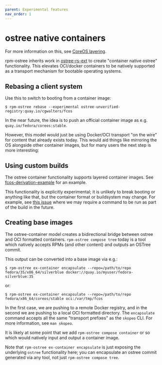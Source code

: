 ```yaml
---
parent: Experimental features
nav_order: 1
---
```


# ostree native containers

For more information on this, see [CoreOS layering](https://github.com/coreos/enhancements/pull/7).

rpm-ostree inherits work in [ostree-rs-ext](https://github.com/ostreedev/ostree-rs-ext/) to
create "container native ostree" functionality.  This elevates OCI/docker containers to
be natively supported as a transport mechanism for bootable operating systems.

## Rebasing a client system

Use this to switch to booting from a container image:

```
$ rpm-ostree rebase --experimental ostree-unverified-registry:quay.io/cgwalters/fcos
```

In the near future, the idea is to push an official container image as e.g.
`quay.io/fedora/coreos:stable`.

However, this model would just be using Docker/OCI transport "on the wire"
for content that already exists today.  This would aid things like mirroring
the OS alongside other container images, but for many users the next step
is more interesting:

## Using custom builds

The ostree container functionality supports layered container images.
See [fcos-derivation-example](https://github.com/cgwalters/fcos-derivation-example)
for an example.

This functionality is explicitly experimental; it is unlikely to break booting
or anything like that, but the container format or buildsystem may change.
For example, see [this issue](https://github.com/ostreedev/ostree-rs-ext/issues/159)
where we may require a command to be run as part of the build in the future.

## Creating base images

The ostree-container model creates a bidirectional bridge between ostree and OCI
formatted containers.  `rpm-ostree compose tree` today is a tool which natively
accepts RPMs (and other content) and outputs an OSTree commit.

This output can be converted into a base image via e.g.:

```
$ rpm-ostree ex-container encapsulate --repo=/path/to/repo fedora/35/x86_64/silverblue docker://quay.io/myuser/fedora-silverblue:35
```

or:

```
$ rpm-ostree ex-container encapsulate --repo=/path/to/repo fedora/x86_64/coreos/stable oci:/var/tmp/fcos
```

In the first case, we are pushing to a remote Docker registry, and
in the second we are pushing to a local OCI formatted directory.
The `encapsulate` command accepts all the same "transport prefixes" as the `skopeo`
CLI.  For more information, see `man skopeo`.

It is likely at some point that we add `rpm-ostree compose container` or so
which would natively input and output a container image.

Note that `rpm-ostree ex-container encapsulate` is just exposing the underlying
`ostree` functionality here; you can encapsulate an ostree commit generated via
any tool, not just `rpm-ostree compose tree`.
